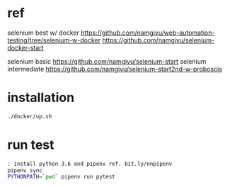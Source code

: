 # ref
selenium best w/ docker https://github.com/namgivu/web-automation-testing/tree/selenium-w-docker
                        https://github.com/namgivu/selenium-docker-start
                        
selenium basic          https://github.com/namgivu/selenium-start
selenium intermediate   https://github.com/namgivu/selenium-start2nd-w-proboscis

# installation
```bash
./docker/up.sh
```

# run test
```bash
: install python 3.6 and pipenv ref. bit.ly/nnpipenv
pipenv sync
PYTHONPATH=`pwd` pipenv run pytest
```
